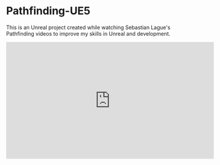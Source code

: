 # Pathfinding-UE5
This is an Unreal project created while watching Sebastian Lague's Pathfinding videos to improve my skills in Unreal and development.
<iframe width="560" height="315" src="https://www.youtube.com/embed/-L-WgKMFuhE?si=eXg3nQLhGn0y96oW" title="YouTube video player" frameborder="0" allow="accelerometer; autoplay; clipboard-write; encrypted-media; gyroscope; picture-in-picture; web-share" referrerpolicy="strict-origin-when-cross-origin" allowfullscreen></iframe>
